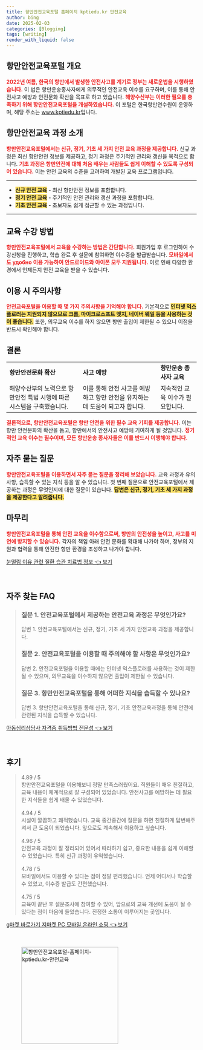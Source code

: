 ```yaml
---
title: 항만안전교육포털 홈페이지 kptiedu.kr 안전교육
author: bing
date: 2025-02-03
categories: [Blogging]
tags: [writing]
render_with_liquid: false
---
```



<h2 id='항만안전교육포털개요'>항만안전교육포털 개요</h2>

<p><b><span style="color: #ee2323;">2022년 여름, 한국의 항만에서 발생한 안전사고를 계기로 정부는 새로운법을 시행하였습니다.</span></b> 이 법은 항만운송종사자에게 의무적인 안전교육 이수를 요구하며, 이를 통해 안전사고 예방과 안전문화 확산을 목표로 하고 있습니다. <b><span style="color: #ee2323;">해양수산부는 이러한 필요를 충족하기 위해 항만안전교육포털을 개설하였습니다.</span></b> 이 포털은 한국항만연수원이 운영하며, 해당 주소는 <a href="https://www.kptiedu.kr">www.kptiedu.kr</a>입니다.</p>

<h2 id='항만안전교육과정소개'>항만안전교육 과정 소개</h2>

<p><b><span style="color: #ee2323;">항만안전교육포털에서는 신규, 정기, 기초 세 가지 안전 교육 과정을 제공합니다.</span></b> 신규 과정은 최신 항만안전 정보를 제공하고, 정기 과정은 주기적인 관리와 갱신을 목적으로 합니다. <b><span style="color: #ee2323;">기초 과정은 항만안전에 대해 처음 배우는 사람들도 쉽게 이해할 수 있도록 구성되어 있습니다.</span></b> 이는 안전 교육의 수준을 고려하여 개발된 교육 프로그램입니다.</p>

<hr />

<ul>
    <li><b><span style="background-color: #ffe066;">신규 안전 교육</span></b> - 최신 항만안전 정보를 포함합니다.</li>
    <li><b><span style="background-color: #ffe066;">정기 안전 교육</span></b> - 주기적인 안전 관리와 갱신 과정을 포함합니다.</li>
    <li><b><span style="background-color: #ffe066;">기초 안전 교육</span></b> - 초보자도 쉽게 접근할 수 있는 과정입니다.</li>
</ul>

<hr />

<h2 id='교육수강방법'>교육 수강 방법</h2>

<p><b><span style="color: #ee2323;">항만안전교육포털에서 교육을 수강하는 방법은 간단합니다.</span></b> 회원가입 후 로그인하여 수강신청을 진행하고, 학습 완료 후 설문에 참여하면 이수증을 발급받습니다. <b><span style="color: #ee2323;">모바일에서도 удобно 이용 가능하여 안드로이드와 아이폰 모두 지원됩니다.</span></b> 이로 인해 다양한 환경에서 언제든지 안전 교육을 받을 수 있습니다.</p>

<h2 id='이용시주의사항'>이용 시 주의사항</h2>

<p><b><span style="color: #ee2323;">안전교육포털을 이용할 때 몇 가지 주의사항을 기억해야 합니다.</span></b> 기본적으로 <b><span style="background-color: #ffe066;">인터넷 익스플로러는 지원되지 않으므로 크롬, 마이크로소프트 엣지, 네이버 웨일 등을 사용하는 것이 좋습니다.</span></b> 또한, 의무교육 이수를 하지 않으면 항만 출입이 제한될 수 있으니 이점을 반드시 확인해야 합니다.</p>

<h2 id='결론'>결론</h2>

<table>
    <tr>
        <td><b>항만안전문화 확산</b></td>
        <td><b>사고 예방</b></td>
        <td><b>항만운송 종사자 교육</b></td>
    </tr>
    <tr>
        <td>해양수산부의 노력으로 항만안전 특법 시행에 따른 시스템을 구축했습니다.</td>
        <td>이를 통해 안전 사고를 예방하고 항만 안전을 유지하는 데 도움이 되고자 합니다.</td>
        <td>지속적인 교육 이수가 필요합니다.</td>
    </tr>
</table>

<p><b><span style="color: #ee2323;">결론적으로, 항만안전교육포털은 항만 안전을 위한 필수 교육 기회를 제공합니다.</span></b> 이는 항만 안전문화의 확산을 돕고, 항만에서의 안전사고 예방에 기여하게 될 것입니다. <b><span style="color: #ee2323;">정기적인 교육 이수는 필수이며, 모든 항만운송 종사자들은 이를 반드시 이행해야 합니다.</span></b></p>

<h2 id='자주묻는질문'>자주 묻는 질문</h2>

<p><b><span style="color: #ee2323;">항만안전교육포털을 이용하면서 자주 묻는 질문을 정리해 보았습니다.</span></b> 교육 과정과 유의사항, 습득할 수 있는 지식 등을 알 수 있습니다. 첫 번째 질문으로 안전교육포털에서 제공하는 과정은 무엇인지에 대한 질문이 있습니다. <b><span style="background-color: #ffe066;">답변은 신규, 정기, 기초 세 가지 과정을 제공한다고 알려줍니다.</span></b></p>

<h2 id='마무리'>마무리</h2>

<p><b><span style="color: #ee2323;">항만안전교육포털을 통해 안전 교육을 이수함으로써, 항만의 안전성을 높이고, 사고를 미연에 방지할 수 있습니다.</span></b> 각자의 책임 아래 안전 문화를 확대해 나가야 하며, 정부의 지원과 협력을 통해 안전한 항만 환경을 조성하고 나가야 합니다.</p>


<p><a class="click-button" title="눈떨림 이유 관련 질환 습관 치료법 정보" href="https://aptwhite.github.io/posts/%EB%88%88%EB%96%A8%EB%A6%BC-%EC%9D%B4%EC%9C%A0-%EA%B4%80%EB%A0%A8-%EC%A7%88%ED%99%98-%EC%8A%B5%EA%B4%80-%EC%B9%98%EB%A3%8C%EB%B2%95-%EC%A0%95%EB%B3%B4/" rel="dofollow">눈떨림 이유 관련 질환 습관 치료법 정보 👈 보기</a></p><br>
<h2 id='자주_찾는_FAQ'>자주 찾는 FAQ</h2>
<div itemscope="" itemtype="https://schema.org/FAQPage"> 
<blockquote> 
<div itemscope="" itemprop="mainEntity" itemtype="https://schema.org/Question"> 
<h3 itemprop="name">질문 1. 안전교육포털에서 제공하는 안전교육 과정은 무엇인가요?</h3> 
<div itemscope="" itemprop="acceptedAnswer" itemtype="https://schema.org/Answer"> 
<span itemprop="text"> 
<p>답변 1. 안전교육포털에서는 신규, 정기, 기초 세 가지 안전교육 과정을 제공합니다.</p> 
</span> 
</div> 
</div> 
<div itemscope="" itemprop="mainEntity" itemtype="https://schema.org/Question"> 
<h3 itemprop="name">질문 2. 안전교육포털을 이용할 때 주의해야 할 사항은 무엇인가요?</h3> 
<div itemscope="" itemprop="acceptedAnswer" itemtype="https://schema.org/Answer"> 
<span itemprop="text"> 
<p>답변 2. 안전교육포털을 이용할 때에는 인터넷 익스플로러를 사용하는 것이 제한될 수 있으며, 의무교육을 이수하지 않으면 출입이 제한될 수 있습니다.</p> 
</span> 
</div> 
</div> 
<div itemscope="" itemprop="mainEntity" itemtype="https://schema.org/Question"> 
<h3 itemprop="name">질문 3. 항만안전교육포털을 통해 어떠한 지식을 습득할 수 있나요?</h3> 
<div itemscope="" itemprop="acceptedAnswer" itemtype="https://schema.org/Answer"> 
<span itemprop="text"> 
<p>답변 3. 항만안전교육포털을 통해 신규, 정기, 기초 안전교육과정을 통해 안전에 관련된 지식을 습득할 수 있습니다.</p> 
</span> 
</div> 
</div> 
</blockquote> 
</div>
<p><a class="click-button" title="아동심리상담사 자격증 취득방법 전문성" href="https://aptwhite.github.io/posts/%EC%95%84%EB%8F%99%EC%8B%AC%EB%A6%AC%EC%83%81%EB%8B%B4%EC%82%AC-%EC%9E%90%EA%B2%A9%EC%A6%9D-%EC%B7%A8%EB%93%9D%EB%B0%A9%EB%B2%95-%EC%A0%84%EB%AC%B8%EC%84%B1/" rel="dofollow">아동심리상담사 자격증 취득방법 전문성 👈 보기</a></p><br>
<h2 id='후기'>후기</h2>
<div itemscope itemtype="https://schema.org/Product">
  <blockquote>
  <div itemprop="review" itemscope itemtype="https://schema.org/Review">
      <div itemprop="reviewRating" itemscope itemtype="https://schema.org/Rating"> <span itemprop="ratingValue">4.89</span> / <span itemprop="bestRating">5</span> </div>
      <span itemprop="reviewBody">항만안전교육포털을 이용해보니 정말 만족스러웠어요. 직원들이 매우 친절하고, 교육 내용이 체계적으로 잘 구성되어 있었습니다. 안전사고를 예방하는 데 필요한 지식들을 쉽게 배울 수 있었습니다.</span>
  </div>
  <br>
  <div itemprop="review" itemscope itemtype="https://schema.org/Review">
      <div itemprop="reviewRating" itemscope itemtype="https://schema.org/Rating"> <span itemprop="ratingValue">4.94</span> / <span itemprop="bestRating">5</span> </div>
      <span itemprop="reviewBody">시설이 깔끔하고 쾌적했습니다. 교육 중간중간에 질문을 하면 친절하게 답변해주셔서 큰 도움이 되었습니다. 앞으로도 계속해서 이용하고 싶습니다.</span>
  </div>
  <br>
  <div itemprop="review" itemscope itemtype="https://schema.org/Review">
      <div itemprop="reviewRating" itemscope itemtype="https://schema.org/Rating"> <span itemprop="ratingValue">4.96</span> / <span itemprop="bestRating">5</span> </div>
      <span itemprop="reviewBody">안전교육 과정이 잘 정리되어 있어서 따라하기 쉽고, 중요한 내용을 쉽게 이해할 수 있었습니다. 특히 신규 과정이 유익했습니다.</span>
  </div>
  <br>
  <div itemprop="review" itemscope itemtype="https://schema.org/Review">
      <div itemprop="reviewRating" itemscope itemtype="https://schema.org/Rating"> <span itemprop="ratingValue">4.78</span> / <span itemprop="bestRating">5</span> </div>
      <span itemprop="reviewBody">모바일에서도 이용할 수 있다는 점이 정말 편리했습니다. 언제 어디서나 학습할 수 있었고, 이수증 발급도 간편했습니다.</span>
  </div>
  <br>
  <div itemprop="review" itemscope itemtype="https://schema.org/Review">
      <div itemprop="reviewRating" itemscope itemtype="https://schema.org/Rating"> <span itemprop="ratingValue">4.75</span> / <span itemprop="bestRating">5</span> </div>
      <span itemprop="reviewBody">교육이 끝난 후 설문조사에 참여할 수 있어, 앞으로의 교육 개선에 도움이 될 수 있다는 점이 마음에 들었습니다. 진정한 소통이 이루어지는 곳입니다.</span>
  </div>
  </blockquote>
</div>
<p><a class="click-button" title="g마켓 바로가기 지마켓 PC 모바일 온라인 쇼핑" href="https://aptwhite.github.io/posts/g%EB%A7%88%EC%BC%93-%EB%B0%94%EB%A1%9C%EA%B0%80%EA%B8%B0-%EC%A7%80%EB%A7%88%EC%BC%93-PC-%EB%AA%A8%EB%B0%94%EC%9D%BC-%EC%98%A8%EB%9D%BC%EC%9D%B8-%EC%87%BC%ED%95%91/" rel="dofollow">g마켓 바로가기 지마켓 PC 모바일 온라인 쇼핑 👈 보기</a></p><br>
<figure class="image"><img src="https://aptwhite.github.io/assets/img/thumbnail/항만안전교육포털-홈페이지-kptiedu.kr-안전교육.webp" alt="항만안전교육포털-홈페이지-kptiedu.kr-안전교육" width="256" height="256"></figure>